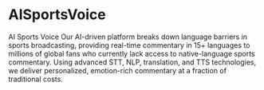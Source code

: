 # AISportsVoice
AI Sports Voice 
Our AI-driven platform breaks down language barriers in sports broadcasting, providing real-time commentary in 15+ languages to millions of global fans who currently lack access to native-language sports commentary. Using advanced STT, NLP, translation, and TTS technologies, we deliver personalized, emotion-rich commentary at a fraction of traditional costs.
